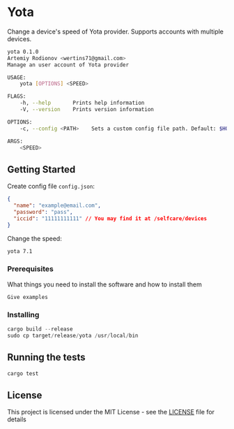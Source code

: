 # Yota

Change a device's speed of Yota provider. Supports accounts with multiple devices.

```bash
yota 0.1.0
Artemiy Rodionov <wertins71@gmail.com>
Manage an user account of Yota provider

USAGE:
    yota [OPTIONS] <SPEED>

FLAGS:
    -h, --help       Prints help information
    -V, --version    Prints version information

OPTIONS:
    -c, --config <PATH>    Sets a custom config file path. Default: $HOME/.yota/default.json

ARGS:
    <SPEED>
```

## Getting Started

Create config file `config.json`:
```json
{
  "name": "example@email.com",
  "password": "pass",
  "iccid": "11111111111" // You may find it at /selfcare/devices
}
```

Change the speed:
```bash
yota 7.1
```

### Prerequisites

What things you need to install the software and how to install them

```
Give examples
```

### Installing

```rust
cargo build --release
sudo cp target/release/yota /usr/local/bin
```

## Running the tests

```rust
cargo test
```

## License

This project is licensed under the MIT License - see the [LICENSE](LICENSE) file for details
